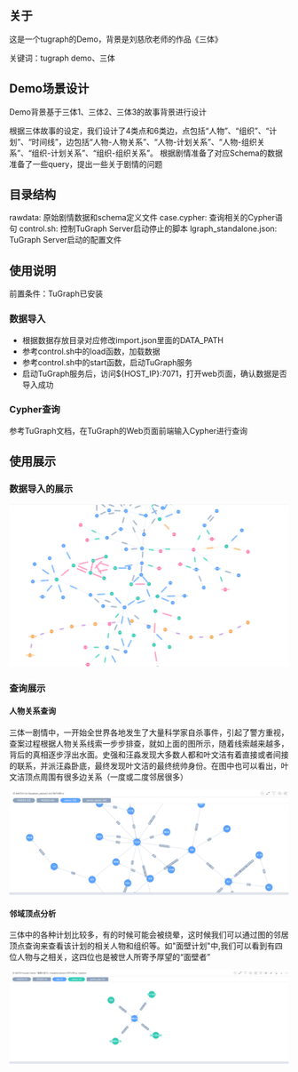 ## 关于
这是一个tugraph的Demo，背景是刘慈欣老师的作品《三体》

关键词：tugraph demo、三体

## Demo场景设计
Demo背景基于三体1、三体2、三体3的故事背景进行设计

根据三体故事的设定，我们设计了4类点和6类边，点包括“人物”、“组织”、“计划”、“时间线”，边包括“人物-人物关系”、“人物-计划关系”、“人物-组织关系”、“组织-计划关系”、“组织-组织关系”。
根据剧情准备了对应Schema的数据
准备了一些query，提出一些关于剧情的问题

## 目录结构
rawdata: 原始剧情数据和schema定义文件
case.cypher: 查询相关的Cypher语句
control.sh: 控制TuGraph Server启动停止的脚本
lgraph_standalone.json: TuGraph Server启动的配置文件

## 使用说明
前置条件：TuGraph已安装

### 数据导入

- 根据数据存放目录对应修改import.json里面的DATA_PATH
- 参考control.sh中的load函数，加载数据
- 参考control.sh中的start函数，启动TuGraph服务
- 启动TuGraph服务后，访问${HOST_IP}:7071，打开web页面，确认数据是否导入成功

### Cypher查询

参考TuGraph文档，在TuGraph的Web页面前端输入Cypher进行查询

## 使用展示

### 数据导入的展示

![data](./images/data.png)


### 查询展示

#### 人物关系查询
三体一剧情中，一开始全世界各地发生了大量科学家自杀事件，引起了警方重视，查案过程根据人物关系线索一步步排查，就如上面的图所示，随着线索越来越多，背后的真相逐步浮出水面。史强和汪淼发现大多数人都和叶文洁有着直接或者间接的联系，并派汪淼卧底，最终发现叶文洁的最终统帅身份。在图中也可以看出，叶文洁顶点周围有很多边关系（一度或二度邻居很多）

![data](./images/cypher1.png)

#### 邻域顶点分析
三体中的各种计划比较多，有的时候可能会被绕晕，这时候我们可以通过图的邻居顶点查询来查看该计划的相关人物和组织等。如"面壁计划"中,我们可以看到有四位人物与之相关，这四位也是被世人所寄予厚望的“面壁者”

![data](./images/cypher2.png)
